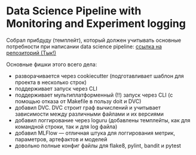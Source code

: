 # Data Science Pipeline with Monitoring and Experiment logging

Собрал прибдуду (темплейт), который должен учитывать основные потребности при написании data science pipeline: [ссылка на репозиторий (Тык!)](https://github.com/iKintosh/cookiecutter-data-science)

Основные фишки этого всего дела:
- разворачивается через cookiecutter (подготавливает шаблон для проекта в несколько строк)
- поддерживает запуск через CLI
- поддерживает мультиплатформенный (!!) запуск через CLI (с помощью отказа от Makefile в пользу doit и DVC)
- добавил DVC. DVC строит граф вычислений и учитывает зависимости между различными файлами и их версиями
- добавил логгирование через loguru (добавлены темплейты, как для командной строки, так и для log файла)
- добавил MLFlow — отличная штука для логгирования метрик, параметров, артефактов и моделей
- довольно полные конфиг файлы для flake8, pylint, bandit и pytest

